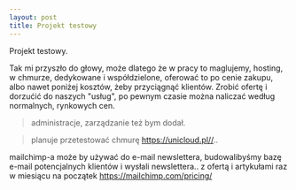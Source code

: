 ```yaml
---
layout: post
title: Projekt testowy
---
```


Projekt testowy. 

<amp-img width="600" height="500" layout="responsive" src="http://lorempixel.com/600/500/"></amp-img>


Tak mi przyszło do głowy, może dlatego że w pracy to maglujemy, hosting, w chmurze, dedykowane i współdzielone, oferować to po cenie zakupu, albo nawet poniżej kosztów, żeby przyciągnąć klientów. Zrobić ofertę i dorzućić do naszych "usług", po pewnym czasie można naliczać według normalnych, rynkowych cen.

> administracje, zarządzanie też bym dodał.

> planuje przetestować chmurę https://unicloud.pl//..

<amp-img width="600" height="300" layout="responsive" src="http://lorempixel.com/600/300/"></amp-img>

mailchimp-a może by używać do e-mail newslettera, budowalibyśmy bazę e-mail potencjalnych klientów i wysłali newslettera.. z ofertą i artykułami raz w miesiącu na początek 
https://mailchimp.com/pricing/


